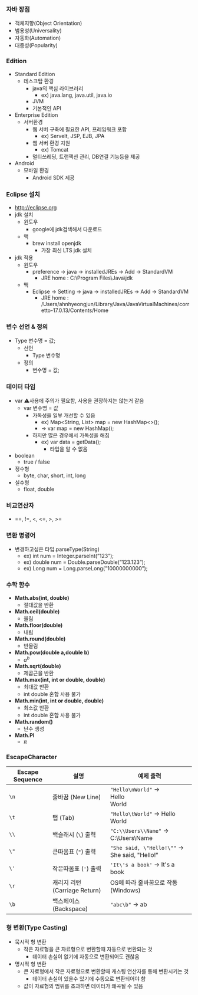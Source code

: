 ### 자바 장점

- 객체지향(Object Orientation)
- 범용성(Universality)
- 자동화(Automation)
- 대중성(Popularity)

### Edition

- Standard Edition
    - 데스크탑 환경
        - java의 핵심 라이브러리
            - ex) java.lang, java.util, java.io
        - JVM
        - 기본적인 API
- Enterprise Edition
    - 서버환경
        - 웹 서버 구축에 필요한 API, 프레임워크 포함
            - ex) Servelt, JSP, EJB, JPA
        - 웹 서버 환경 지원
            - ex) Tomcat
        - 멀티쓰레딩, 트랜잭션 관리, DB연결 기능등을 제공
- Android
    - 모바일 환경
        - Android SDK 제공

### Eclipse 설치

- http://eclipse.org
- jdk 설치
    - 윈도우
        - google에 jdk검색해서 다운로드
    - 맥
        - brew install openjdk
            - 가장 최신 LTS jdk 설치
- jdk 적용
    - 윈도우
        - preference → java → installedJREs → Add → StandardVM
            - JRE home : C:\Program Files\Java\jdk
    - 맥
        - Eclipse → Setting → java → installedJREs → Add → StandardVM
            - JRE home : /Users/ahnhyeongjun/Library/Java/JavaVirtualMachines/corretto-17.0.13/Contents/Home
### 변수 선언 & 정의

- Type 변수명 = 값;
    - 선언
        - Type 변수명
    - 정의
        - 변수명 = 값;

### 데이터 타입

- var ⚠️사용에 주의가 필요함, 사용을 권장하지는 않는거 같음
    - var 변수명 = 값
        - 가독성을 일부 개선할 수 있음
            - ex) Map<String, List<Integer>> map = new HashMap<>();
            - → var map = new HashMap();
        - 하지만 많은 경우에서 가독성을 해침
            - ex) var data = getData();
                - 타입을 알 수 없음
- boolean
    - true / false
- 정수형
    - byte, char, short, int, long
- 실수형
    - float, double

### 비교연산자

- ==, !=, <, <=, >, >=

### 변환 명령어

- 변경하고싶은 타입.parseType(String)
    - ex) int num = Integer.parseInt(”123”);
    - ex) double num = Double.parseDouble(”123.123”);
    - ex) Long num = Long.parseLong(”10000000000”);

### 수학 함수

- **Math.abs(int, double)**
    - 절대값을 반환
- **Math.ceil(double)**
    - 올림
- **Math.floor(double)**
    - 내림
- **Math.round(double)**
    - 반올림
- **Math.pow(double a,double b)**
    - $a^b$
- **Math.sqrt(double)**
    - 제곱근을 반환
- **Math.max(int, int  or  double, double)**
    - 최대값 반환
    - int double 혼합 사용 불가
- **Math.min(int, int or double, double)**
    - 최소값 반환
    - int double 혼합 사용 불가
- **Math.random()**
    - 난수 생성
- **Math.PI**
    - $\pi$


    
### EscapeCharacter

| Escape Sequence | 설명                               | 예제 출력                                       |
|------------------|------------------------------------|-------------------------------------------------|
| `\n`             | 줄바꿈 (New Line)                 | `"Hello\nWorld"` → <br>Hello<br>World           |
| `\t`             | 탭 (Tab)                          | `"Hello\tWorld"` → Hello    World               |
| `\\`             | 백슬래시 (`\`) 출력                | `"C:\\Users\\Name"` → C:\Users\Name             |
| `\"`             | 큰따옴표 (`"`) 출력                | `"She said, \"Hello!\""` → She said, "Hello!"   |
| `\'`             | 작은따옴표 (`'`) 출력              | `'It\'s a book'` → It's a book                  |
| `\r`             | 캐리지 리턴 (Carriage Return)     | OS에 따라 줄바꿈으로 작동 (Windows)             |
| `\b`             | 백스페이스 (Backspace)            | `"abc\b"` → ab                                  |

### 형 변환(Type Casting)

- 묵시적 형 변환
    - 작은 자료형을 큰 자료형으로 변환할때 자동으로 변환되는 것
        - 데이터 손실이 없기에 자동으로 변환되어도 괜찮음
- 명시적 형 변환
    - 큰 자료형에서 작은 자료형으로 변환할때 캐스팅 연산자를 통해 변환시키는 것
        - 데이터 손실이 있을수 있기에 수동으로 변환되어야 함
    - 값이 자료형의 범위를 초과하면 데이터가 왜곡될 수 있음